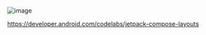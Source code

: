 ![image](https://github.com/lezniak/jetpack_compose_2/assets/67022416/73dbdb38-a20f-40c1-9e0a-52f85c29011d)

https://developer.android.com/codelabs/jetpack-compose-layouts
